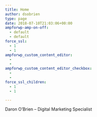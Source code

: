 ```yaml
---
title: Home
author: dsobrien
type: page
date: 2018-07-10T21:03:06+00:00
ampforwp-amp-on-off:
  - default
  - default
force_ssl:
  - 1
  - 1
ampforwp_custom_content_editor:
  - 
  - 
ampforwp_custom_content_editor_checkbox:
  - 
  - 
force_ssl_children:
  - 1
  - 1

---
```

Daron O&#8217;Brien &#8211; Digital Marketing Specialist